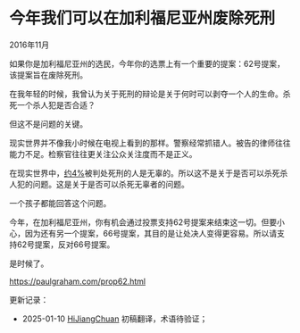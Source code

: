 



# 今年我们可以在加利福尼亚州废除死刑

2016年11月

如果你是加利福尼亚州的选民，今年你的选票上有一个重要的提案：62号提案，该提案旨在废除死刑。

在我年轻的时候，我曾认为关于死刑的辩论是关于何时可以剥夺一个人的生命。杀死一个杀人犯是否合适？

但这不是问题的关键。

现实世界并不像我小时候在电视上看到的那样。警察经常抓错人。被告的律师往往能力不足。检察官往往更关注公众关注度而不是正义。

在现实世界中，[约4%](http://time.com/79572/more-innocent-people-on-death-row-than-estimated-study/)被判处死刑的人是无辜的。所以这不是关于是否可以杀死杀人犯的问题。这是关于是否可以杀死无辜者的问题。

一个孩子都能回答这个问题。

今年，在加利福尼亚州，你有机会通过投票支持62号提案来结束这一切。但要小心，因为还有另一个提案，66号提案，其目的是让处决人变得更容易。所以请支持62号提案，反对66号提案。

是时候了。

https://paulgraham.com/prop62.html


更新记录：
- 2025-01-10 [HiJiangChuan](https://hijiangchuan.com) 初稿翻译，术语待验证；
